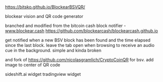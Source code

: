 https://bitsko.github.io/BlockearBSVQR/

blockear vision and QR code generator


branched and modified from the bitcoin cash block notifier - www.blockear.cash https://github.com/blockearcash/blockearcash.github.io

get notified when a new BSV block has been found and the time elapsed since the last block. leave the tab open when browsing to receive an audio cue in the background. simple and  kinda broken

and fork of https://github.com/nicolasgramlich/CryptoCoinQR for bsv. add image to center of QR code

sideshift.ai widget
tradingview widget
